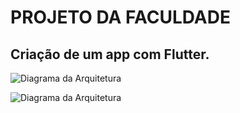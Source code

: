 # PROJETO DA FACULDADE
## Criação de um app com Flutter.
![Diagrama da Arquitetura](explore_mundo/image/app1.png)

![Diagrama da Arquitetura](explore_mundo/image/app2.png)
